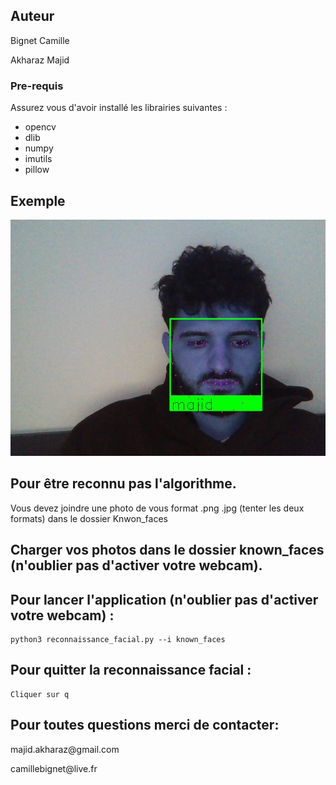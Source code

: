 
## Auteur

<p> Bignet Camille </p> 
<p> Akharaz Majid </p>

### Pre-requis

Assurez vous d'avoir installé les librairies suivantes :

- opencv
- dlib
- numpy
- imutils
- pillow


## Exemple

![Image](detection.jpg "google logo")

## Pour être reconnu pas l'algorithme.
Vous devez joindre une photo de vous format .png .jpg (tenter les deux formats) dans le dossier Knwon_faces


## Charger vos photos dans le dossier known_faces (n'oublier pas d'activer votre webcam).

## Pour lancer l'application (n'oublier pas d'activer votre webcam) :
```
python3 reconnaissance_facial.py --i known_faces
```

## Pour quitter la reconnaissance facial :
```
Cliquer sur q
```


## Pour toutes questions merci de contacter:

<p> majid.akharaz@gmail.com </p>
<p> camillebignet@live.fr </p>

